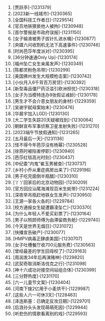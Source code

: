 
1. [贾跃亭]-[1231379]
1. [2023新一线城市]-[1230365]
1. [全国科技工作者日]-[1229514]
1. [官员地铁猥亵他人被拘]-[1230948]
1. [首尔警报是市政府误报]-[1231150]
1. [女子输液被男子拔针扎进水桶]-[1230877]
1. [央媒六问收割机无法下高速事件]-[1230746]
1. [时尚芭莎年度派对]-[1230395]
1. [36分钟速通Only Up]-[1230174]
1. [福州坠亡女生亲属发声]-[1230349]
1. [陈都灵粉色吊带]-[1230299]
1. [美国佛州发生大规模枪击案]-[1230742]
1. [小伙月入6千背百万房贷]-[1230392]
1. [新型毒品僵尸药泛滥引欧洲担忧]-[1230318]
1. [女子为当模特连办9张假证减龄]-[1230178]
1. [男生才不会介意女朋友的身材]-[1229359]
1. [吴谢宇弑母案始末]-[1230476]
1. [华晨宇加入LGD]-[1230130]
1. [大二学生失踪20天疑被找到]-[1230064]
1. [朝鲜宣布军事侦察卫星发射失败]-[1231270]
1. [2023端午节放假通知]-[1231265]
1. [五月最后一天]-[1231136]
1. [怪不得今年芭莎没有杨幂]-[1230528]
1. [徐燕时被陷害停职]-[1230940]
1. [芭莎红毯高光时刻]-[1230437]
1. [中纪委“内鬼”崔玉男被查]-[1230737]
1. [乡村小乔从重症病房出来了]-[1229196]
1. [男子吃完面倒半瓶醋]-[1230310]
1. [丫丫回家后的北京动物园]-[1230209]
1. [官方回应汕尾海滩现百米生蚝带]-[1231224]
1. [深夜举吊瓶赶地铁女生发声]-[1230950]
1. [王源一家各火各的]-[1229784]
1. [校方通报女生疑遭霸凌坠亡]-[1230370]
1. [为什么年轻人不爱买彩票了]-[1230164]
1. [男子以照顾师傅为由滞留商务舱]-[1229740]
1. [今天是世界无烟日]-[1231072]
1. [快播宣告破产]-[1230077]
1. [HMPV病毒正肆虐美国]-[1230707]
1. [女子吐槽餐厅收700元服务费]-[1230563]
1. [曾经最差的学生回母校了]-[1229163]
1. [周润发34年后再演赌神]-[1229820]
1. [武契奇取消斯洛伐克之行]-[1231098]
1. [神十六成功对接空间站组合体]-[1230399]
1. [三分野热度]-[1231170]
1. [六一儿童节文案]-[1230404]
1. [河南下拨2亿用于小麦烘干]-[1229987]
1. [这些人六一可休3天]-[1228463]
1. [泽连斯基：已确定反攻日期]-[1229701]
1. [后浪孙头头发现萌萌死因]-[1229944]
1. [听悲伤的情歌看离别的戏]-[1229593]